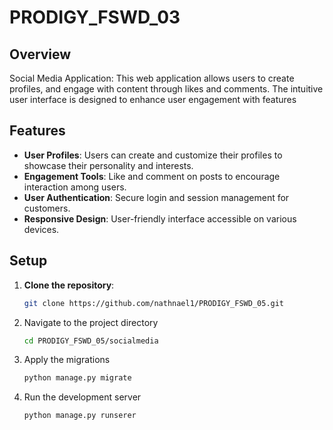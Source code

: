 # PRODIGY_FSWD_03

## Overview
Social Media Application: This web application allows users to create profiles, and engage with content through likes and comments. The intuitive user interface is designed to enhance user engagement with features

## Features
- **User Profiles**: Users can create and customize their profiles to showcase their personality and interests.
- **Engagement Tools**: Like and comment on posts to encourage interaction among users.
- **User Authentication**: Secure login and session management for customers.
- **Responsive Design**: User-friendly interface accessible on various devices.

## Setup
1. **Clone the repository**:
   ```sh
   git clone https://github.com/nathnael1/PRODIGY_FSWD_05.git
2. Navigate to the project directory  
    ```sh
    cd PRODIGY_FSWD_05/socialmedia
3. Apply the migrations  
    ```sh
    python manage.py migrate
4. Run the development server  
    ```sh
    python manage.py runserer